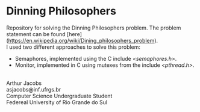 # Dinning Philosophers
Repository for solving the Dinning Philosophers problem. The problem statement can be found [here] (https://en.wikipedia.org/wiki/Dining_philosophers_problem). <br/>
I used two different approaches to solve this problem: <br/>
* Semaphores, implemented using the C include *\<semaphores.h\>*.
* Monitor, implemented in C using mutexes from the include *\<pthread.h\>*.

<br/>
Arthur Jacobs<br/>
asjacobs@inf.ufrgs.br<br/>
Computer Science Undergraduate Student<br/>
Federeal University of Rio Grande do Sul<br/>

